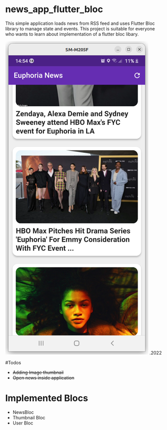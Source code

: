 # news_app_flutter_bloc

This simple application loads news from RSS feed and uses Flutter Bloc library to manage state and events.
This project is suitable for everyone who wants to learn about implementation of a flutter bloc libary.

![Screenshot](screenshot.png "App Screenshot") .2022


#Todos

- ~~Adding Image thumbnail~~
- ~~Open news inside application~~

# Implemented Blocs

- NewsBloc
- Thumbnail Bloc
- User Bloc
